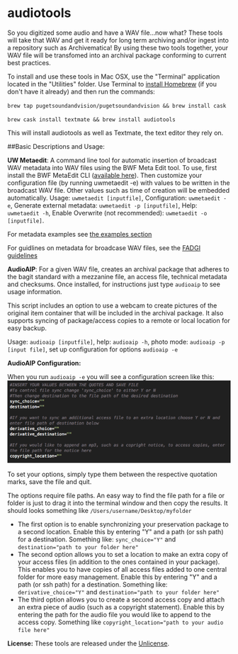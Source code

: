 # audiotools

So you digitized some audio and have a WAV file...now what?  These tools will take that WAV and get it ready for long term archiving and/or ingest into a repository such as Archivematica! By using these two tools together, your WAV file will be transfomed into an archival package conforming to current best practices.

To install and use these tools in Mac OSX, use the "Terminal" application located in the "Utilities" folder.
Use Terminal to [install Homebrew](http://brew.sh/) (if you don't have it already)  and then run the commands:

`brew tap pugetsoundandvision/pugetsoundandvision && brew install cask`

`brew cask install textmate && brew install audiotools`

This will install audiotools as well as Textmate, the text editor they rely on.

##Basic Descriptions and Usage:

**UW Metaedit**: A command line tool for automatic insertion of broadcast WAV metadata into WAV files using the BWF Meta Edit tool. To use, first install the BWF MetaEdit CLI ([available here](http://bwfmetaedit.sourceforge.net/Download/Mac_OS/)).  Then customize your configuration file (by running uwmetaedit -e) with values to be written in the broadcast WAV file.  Other values such as time of creation will be embedded automatically.
Usage: `uwmetaedit [inputfile]`, Configuration: `uwmetaedit -e`, Generate external metadata: `uwmetaedit -p [inputfile]`, Help: `uwmetaedit -h`, Enable Overwrite (not recommended): `uwmetaedit -o [inputfile]`.

For metadata examples see [the examples section](https://github.com/pugetsoundandvision/audiotools/blob/master/bwfmetadataexamples.md)

For guidlines on metadata for broadcase WAV files, see the [FADGI guidelines](http://www.digitizationguidelines.gov/audio-visual/documents/Embed_Guideline_20120423.pdf)

**AudioAIP**: For a given WAV file, creates an archival package that adheres to the bagit standard with a mezzanine file, an access file, technical metadata and checksums.  Once installed, for instructions just type `audioaip` to see usage information.

This script includes an option to use a webcam to create pictures of the original item container that will be included in the archival package.  It also supports syncing of package/access copies to a remote or local location for easy backup.

Usage: `audioaip [inputfile]`, help: `audioaip -h`, photo mode: `audioaip -p [input file]`, set up configuration for options `audioaip -e`

**AudioAIP Configuration:**

When you run `audioaip -e` you will see a configuration screen like this:
![AudioAIP Config](https://github.com/pugetsoundandvision/audiotools/blob/master/audioaipconfig.png)

To set your options, simply type them between the respective quotation marks, save the file and quit.

The options require file paths.  An easy way to find the file path for a file or folder is just to drag it into the terminal window and then copy the results. It should looks something like `/Users/username/Desktop/myfolder`

* The first option is to enable synchronizing your preservation package to a second location.  Enable this by entering "Y" and a path (or ssh path) for a destination.  Something like: `sync_choice="Y"` and `destination="path to your folder here"`
* The second option allows you to set a location to make an extra copy of your access files (in addition to the ones contained in your package).  This enables you to have copies of all access files added to one central folder for more easy management. Enable this by entering "Y" and a path (or ssh path) for a destination.  Something like: `derivative_choice="Y"` and `destination="path to your folder here"`
* The third option allows you to create a second access copy and attach an extra piece of audio (such as a copyright statement).  Enable this by entering the path for the audio file you would like to append to the access copy.  Something like `copyright_location="path to your audio file here"`


**License:** These tools are released under the [Unlicense](https://github.com/pugetsoundandvision/audiotools/blob/master/UNLICENSE.md).
